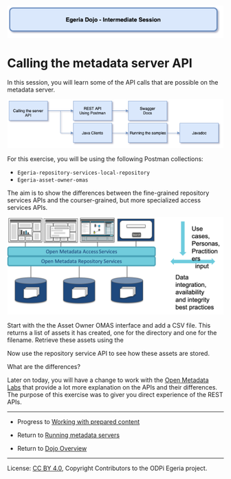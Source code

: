 <!-- SPDX-License-Identifier: CC-BY-4.0 -->
<!-- Copyright Contributors to the ODPi Egeria project 2020. -->

![Blue - Intermediate sessions](egeria-dojo-session-coding-blue-intermediate-session.png)

# Calling the metadata server API

In this session, you will learn some of the API calls that are possible on the metadata server.

![Calling API Content](egeria-dojo-day-1-3-2-2-calling-server-api.png)

For this exercise, you will be using the following Postman collections:
* `Egeria-repository-services-local-repository`
* `Egeria-asset-owner-omas`

The aim is to show the differences between the fine-grained repository services APIs and the 
courser-grained, but more specialized access services APIs.

![Design philosophy](../../../open-metadata-publication/website/images/design-philosophy-omas-omrs.png#pagewidth)

Start with the the Asset Owner OMAS interface and add a CSV file.  This returns a list of assets it has created,
one for the directory and one for the filename.  Retrieve these assets using the 

Now use the repository service API to see how these assets are stored.

What are the differences?

Later on today, you will have a change to work with the [Open Metadata Labs](../../open-metadata-labs)
that provide a lot more explanation on the APIs and their differences.
The purpose of this exercise was to giver you direct experience of the REST APIs.

----
* Progress to [Working with prepared content](egeria-dojo-day-1-3-2-3-working-with-archives.md)


* Return to [Running metadata servers](egeria-dojo-day-1-3-2-running-metadata-servers.md)
* Return to [Dojo Overview](.)

----
License: [CC BY 4.0](https://creativecommons.org/licenses/by/4.0/),
Copyright Contributors to the ODPi Egeria project.